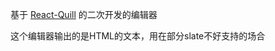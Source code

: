 基于 [React-Quill](https://github.com/zenoamaro/react-quill) 的二次开发的编辑器

这个编辑器输出的是HTML的文本，用在部分slate不好支持的场合
